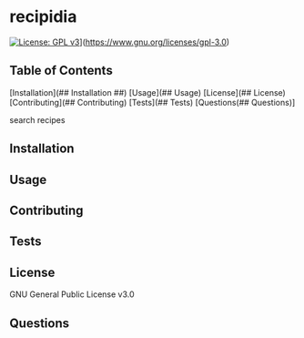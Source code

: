 # recipidia # 
    
[![License: GPL v3](https://img.shields.io/badge/License-GPLv3-blue.svg)](https://img.shields.io/badge/License-GPLv3-blue.svg)](https://www.gnu.org/licenses/gpl-3.0)
    
## Table of Contents ##
[Installation](## Installation ##)
[Usage](## Usage)
[License](## License)
[Contributing](## Contributing)
[Tests](## Tests)
[Questions(## Questions)]

    
search recipes
    
## Installation ##
    
## Usage ##
    
## Contributing ##
    
## Tests ##
    
## License ##
    
GNU General Public License v3.0
    
## Questions ##
    
